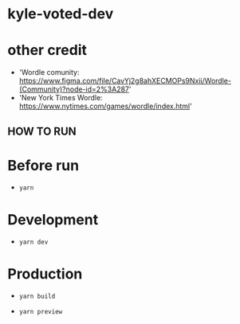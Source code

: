 # kyle-voted-dev

# other credit 
- 'Wordle comunity: https://www.figma.com/file/CavYj2g8ahXECMOPs9Nxii/Wordle-(Community)?node-id=2%3A287'
- 'New York Times Wordle: https://www.nytimes.com/games/wordle/index.html'

## HOW TO RUN

# Before run

- `yarn`

# Development

- `yarn dev`

# Production

- `yarn build`

- `yarn preview`
